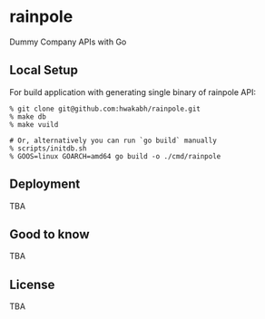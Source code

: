 # rainpole
Dummy Company APIs with Go

## Local Setup
For build application with generating single binary of rainpole API:

```shell
% git clone git@github.com:hwakabh/rainpole.git
% make db
% make vuild

# Or, alternatively you can run `go build` manually
% scripts/initdb.sh
% GOOS=linux GOARCH=amd64 go build -o ./cmd/rainpole
```

## Deployment
TBA

## Good to know
TBA

## License
TBA

